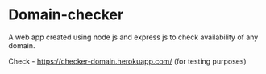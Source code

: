 # Domain-checker
A web app created using node js and express js to check availability of any domain.

Check -
https://checker-domain.herokuapp.com/
(for testing purposes)
